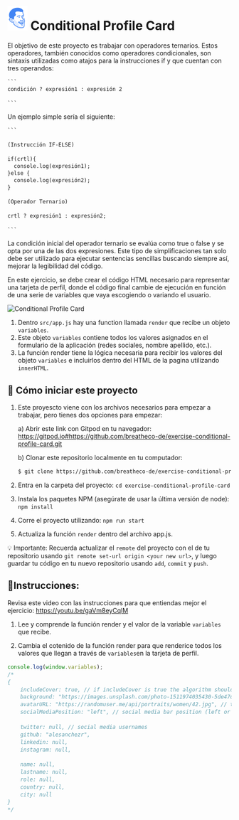 # <img src="https://github.com/jesus-cano-ortega/js-introduction-exercises/blob/main/assets/resources/img/face.png" width="45" alt="Personal Logo"> Conditional Profile Card

El objetivo de este proyecto es trabajar con operadores ternarios. Estos operadores, también conocidos como operadores condicionales, son sintaxis utilizadas como atajos para la instrucciones if y que cuentan con tres operandos: 

    ```
    condición ? expresión1 : expresión 2

    ```

Un ejemplo simple sería el siguiente: 

    ```
    
    (Instrucción IF-ELSE)
    
    if(crtl){
      console.log(expresión1);
    }else {
      console.log(expresión2);
    }

    (Operador Ternario)

    crtl ? expresión1 : expresión2;

    ```

La condición inicial del operador ternario se evalúa como true o false y se opta por una de las dos expresiones. Este tipo de simplificaciones tan solo debe ser utilizado para ejecutar sentencias sencillas buscando siempre así, mejorar la legibilidad del código. 

En este ejercicio, se debe crear el código HTML necesario para representar una tarjeta de perfil, donde el código final cambie de ejecución en función de una serie de variables que vaya escogiendo o variando el usuario.

![Conditional Profile Card](https://github.com/breatheco-de/exercise-conditional-profile-card/raw/master/preview.gif?raw=true)

1. Dentro `src/app.js` hay una function llamada `render` que recibe un objeto `variables`.
2. Este objeto `variables` contiene todos los valores asignados en el formulario de la aplicación (redes sociales, nombre apellido, etc.).
3. La función render tiene la lógica necesaria para recibir los valores del objeto `variables` e incluirlos dentro del HTML de la pagina utilizando `innerHTML`.


## 🌱  Cómo iniciar este proyecto

1. Este proyescto viene con los archivos necesarios para empezar a trabajar, pero tienes dos opciones para empezar:

    a) Abrir este link con Gitpod en tu navegador: https://gitpod.io#https://github.com/breatheco-de/exercise-conditional-profile-card.git

    b) Clonar este repositorio localmente en tu computador:

    ```sh
    $ git clone https://github.com/breatheco-de/exercise-conditional-profile-card.git
    ```
2. Entra en la carpeta del proyecto:  `cd exercise-conditional-profile-card`

3. Instala los paquetes NPM (asegúrate de usar la última versión de node): `npm install`

4. Corre el proyecto utilizando:  `npm run start`

5. Actualiza la función `render` dentro del archivo app.js.

💡 Importante: Recuerda actualizar el `remote` del proyecto con el de tu repositorio usando `git remote set-url origin <your new url>`, y luego guardar tu código en tu nuevo repositorio usando `add`, `commit` y `push`.


## 📝Instrucciones:

Revisa este video con las instrucciones para que entiendas mejor el ejercicio: https://youtu.be/gaVm8eyCqlM

1. Lee y comprende la función render y el valor de la variable `variables` que recibe.

2. Cambia el cotenido de la función render para que renderice todos los valores que llegan a través de `variables`en la tarjeta de perfil.

```js
console.log(window.variables);
/*
{
    includeCover: true, // if includeCover is true the algorithm should
    background: "https://images.unsplash.com/photo-1511974035430-5de47d3b95da", // this is the url of the image that will used as background for the profile cover
    avatarURL: "https://randomuser.me/api/portraits/women/42.jpg", // this is the url for the profile avatar
    socialMediaPosition: "left", // social media bar position (left or right)
    
    twitter: null, // social media usernames
    github: "alesanchezr",
    linkedin: null,
    instagram: null,

    name: null,
    lastname: null,
    role: null,
    country: null,
    city: null
}
*/
````